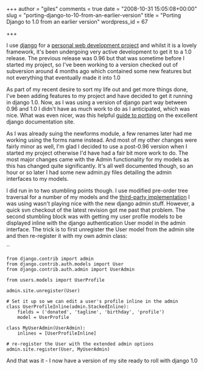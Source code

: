 +++
author = "giles"
comments = true
date = "2008-10-31 15:05:08+00:00"
slug = "porting-django-to-10-from-an-earlier-version"
title = "Porting Django to 1.0 from an earlier version"
wordpress_id = 67

+++

I use [django](http://www.djangoproject.com/) for a [personal web development project](http://www.c4mbodia.com/) and whilst it is a lovely framework, it's been undergoing very active development to get it to a 1.0 release. The previous release was 0.96 but that was sometime before I started my project, so I've been working to a version checked out of subversion around 4 months ago which contained some new features but not everything that eventually made it into 1.0




As part of my recent desire to sort my life out and get more things done, I've been adding features to my project and have decided to get it running in django 1.0. Now, as I was using a version of django part way between 0.96 and 1.0 I didn't have as much work to do as I anticipated, which was nice. What was even nicer, was this helpful [guide to porting](http://docs.djangoproject.com/en/dev/releases/1.0-porting-guide/) on the excellent django documentation site.




As I was already suing the newforms module, a few renames later had me working using the forms name instead. And most of my other changes were fairly minor as well, I'm glad I decided to use a post-0.96 version when I started my project otherwise I'd have had a fair bit more work to do. The most major changes came with the Admin functionality for my models as this has changed quite significantly. It's all well documented though, so an hour or so later I had some new admin.py files detailing the admin interfaces to my models. 




I did run in to two stumbling points though. I use modified pre-order tree traversal for a number of my models and the [third-party implementation](http://code.google.com/p/django-mptt/) I was using wasn't playing nice with the new django admin stuff. However, a quick svn checkout of the latest revision got me past that problem. The second stumbling block was with getting my user profile models to be displayed inline with the django authentication User model in the admin interface. The trick is to first unregister the User model from the admin site and then re-register it with my own admin class:




``



    
    
    from django.contrib import admin
    from django.contrib.auth.models import User
    from django.contrib.auth.admin import UserAdmin
    
    from users.models import UserProfile
    
    admin.site.unregister(User)
    
    # Set it up so we can edit a user's profile inline in the admin
    class UserProfileInline(admin.StackedInline):
        fields = ('donated', 'tagline', 'birthday', 'profile')
        model = UserProfile
    
    class MyUserAdmin(UserAdmin):
        inlines = [UserProfileInline]
    
    # re-register the User with the extended admin options
    admin.site.register(User, MyUserAdmin)
    







And that was it - I now have a version of my site ready to roll with django 1.0




